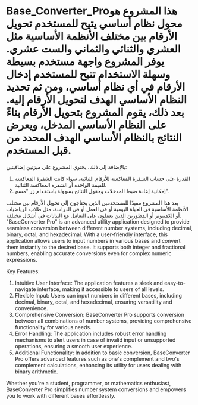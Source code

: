 # Base_Converter_Proهذا المشروع هو محول نظام أساسي يتيح للمستخدم تحويل الأرقام بين مختلف الأنظمة الأساسية مثل العشري والثنائي والثماني والست عشري. يوفر المشروع واجهة مستخدم بسيطة وسهلة الاستخدام تتيح للمستخدم إدخال الأرقام في أي نظام أساسي، ومن ثم تحديد النظام الأساسي الهدف لتحويل الأرقام إليه. بعد ذلك، يقوم المشروع بتحويل الأرقام بناءً على النظام الأساسي المدخل، ويعرض النتائج بالنظام الأساسي الهدف المحدد من قبل المستخدم.

بالإضافة إلى ذلك، يحتوي المشروع على ميزتين إضافيتين:
1. القدرة على حساب الشفرة المعاكسة للأرقام الثنائية، سواء كانت الشفرة المعاكسة للقيمة الواحدة أو الشفرة المعاكسة الثنائية.
2. إمكانية إعادة ضبط المدخلات وحقول النتائج بسهولة باستخدام زر "مسح".

يعد هذا المشروع مفيدًا للمستخدمين الذين يحتاجون إلى تحويل الأرقام بين مختلف الأنظمة الأساسية في الحياة اليومية أو في العمل أو في الدراسة، مثل طلاب الرياضيات أو الكمبيوتر أو المطورين الذين يعملون على التعامل مع البيانات في أشكال مختلفة.
"BaseConverter Pro" is an advanced utility application designed to provide seamless conversion between different number systems, including decimal, binary, octal, and hexadecimal. With a user-friendly interface, this application allows users to input numbers in various bases and convert them instantly to the desired base. It supports both integer and fractional numbers, enabling accurate conversions even for complex numeric expressions.

Key Features:
1. Intuitive User Interface: The application features a sleek and easy-to-navigate interface, making it accessible to users of all levels.
2. Flexible Input: Users can input numbers in different bases, including decimal, binary, octal, and hexadecimal, ensuring versatility and convenience.
3. Comprehensive Conversion: BaseConverter Pro supports conversion between all combinations of number systems, providing comprehensive functionality for various needs.
4. Error Handling: The application includes robust error handling mechanisms to alert users in case of invalid input or unsupported operations, ensuring a smooth user experience.
5. Additional Functionality: In addition to basic conversion, BaseConverter Pro offers advanced features such as one's complement and two's complement calculations, enhancing its utility for users dealing with binary arithmetic.

Whether you're a student, programmer, or mathematics enthusiast, BaseConverter Pro simplifies number system conversions and empowers you to work with different bases effortlessly.
